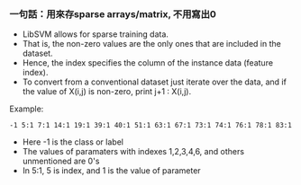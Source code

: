 
### 一句話：用來存sparse arrays/matrix, 不用寫出0

- LibSVM allows for sparse training data. 
- That is, the non-zero values are the only ones that are included in the dataset. 
- Hence, the index specifies the column of the instance data (feature index). 
- To convert from a conventional dataset just iterate over the data, and if the value of X(i,j) is non-zero, print j+1 : X(i,j).


Example:
```
-1 5:1 7:1 14:1 19:1 39:1 40:1 51:1 63:1 67:1 73:1 74:1 76:1 78:1 83:1
```
- Here -1 is the class or label
- The values of paramaters with indexes 1,2,3,4,6, and others unmentioned are 0's
- In 5:1, 5 is index, and 1 is the value of parameter

